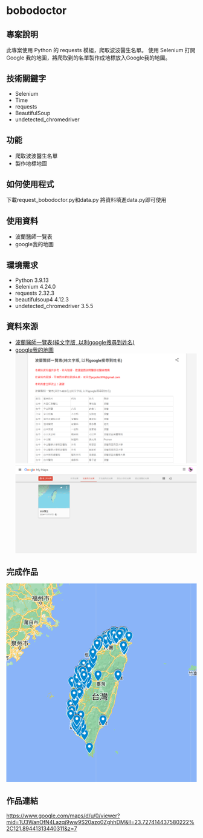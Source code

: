# bobodoctor

## 專案說明

此專案使用 Python 的 requests 模組，爬取波波醫生名單。 使用 Selenium 打開 Google 我的地圖，將爬取到的名單製作成地標放入Google我的地圖。

## 技術關鍵字

- Selenium
- Time
- requests
- BeautifulSoup
- undetected_chromedriver

## 功能

- 爬取波波醫生名單
- 製作地標地圖

## 如何使用程式

下載request_bobodoctor.py和data.py 將資料填進data.py即可使用

## 使用資料

- 波蘭醫師一覽表
- google我的地圖

## 環境需求

- Python 3.9.13
- Selenium 4.24.0
- requests 2.32.3
- beautifulsoup4 4.12.3
- undetected_chromedriver 3.5.5

## 資料來源

- [波蘭醫師一覽表(純文字版, 以利google搜尋到姓名)](https://popolist999.blogspot.com/2021/06/google.html)
- [google我的地圖](https://www.google.com/maps/d/u/0/?hl=zh-TW)
![image](https://github.com/trigo941005/bobodoctor/blob/main/bobodoctor_list.png)
![image](https://github.com/trigo941005/bobodoctor/blob/main/Google_My_Map.png)
## 完成作品

![image](https://github.com/trigo941005/bobodoctor/blob/main/%E8%9E%A2%E5%B9%95%E6%93%B7%E5%8F%96%E7%95%AB%E9%9D%A2%202024-11-17%20182210.png)
## 作品連結

https://www.google.com/maps/d/u/0/viewer?mid=1U3WanOfN4Lazqj9ww9S20azo0ZghhDM&ll=23.727414437580222%2C121.89441313440311&z=7
